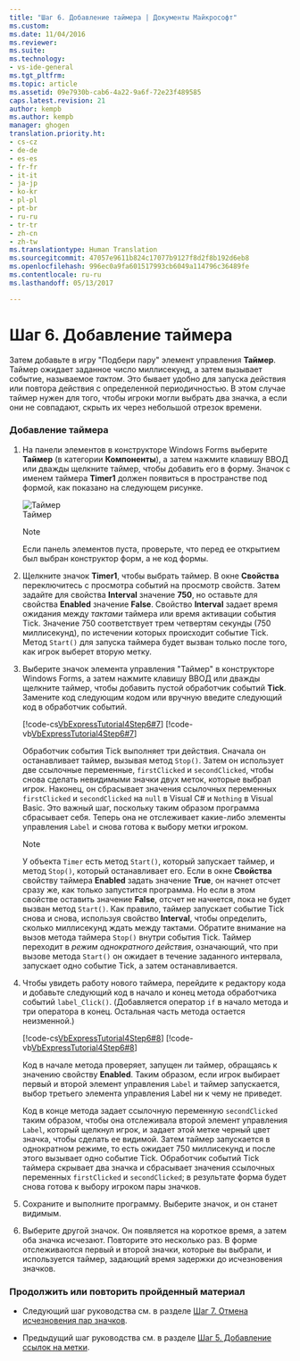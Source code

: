 ```yaml
---
title: "Шаг 6. Добавление таймера | Документы Майкрософт"
ms.custom: 
ms.date: 11/04/2016
ms.reviewer: 
ms.suite: 
ms.technology:
- vs-ide-general
ms.tgt_pltfrm: 
ms.topic: article
ms.assetid: 09e7930b-cab6-4a22-9a6f-72e23f489585
caps.latest.revision: 21
author: kempb
ms.author: kempb
manager: ghogen
translation.priority.ht:
- cs-cz
- de-de
- es-es
- fr-fr
- it-it
- ja-jp
- ko-kr
- pl-pl
- pt-br
- ru-ru
- tr-tr
- zh-cn
- zh-tw
ms.translationtype: Human Translation
ms.sourcegitcommit: 47057e9611b824c17077b9127f8d2f8b192d6eb8
ms.openlocfilehash: 996ec0a9fa601517993cb6049a114796c36489fe
ms.contentlocale: ru-ru
ms.lasthandoff: 05/13/2017

---
```

# <a name="step-6-add-a-timer"></a>Шаг 6. Добавление таймера
Затем добавьте в игру "Подбери пару" элемент управления **Таймер**. Таймер ожидает заданное число миллисекунд, а затем вызывает событие, называемое *тактом*. Это бывает удобно для запуска действия или повтора действия с определенной периодичностью. В этом случае таймер нужен для того, чтобы игроки могли выбрать два значка, а если они не совпадают, скрыть их через небольшой отрезок времени.  
  
### <a name="to-add-a-timer"></a>Добавление таймера  
  
1.  На панели элементов в конструкторе Windows Forms выберите **Таймер** (в категории **Компоненты**), а затем нажмите клавишу ВВОД или дважды щелкните таймер, чтобы добавить его в форму. Значок с именем таймера **Timer1** должен появиться в пространстве под формой, как показано на следующем рисунке.  
  
     ![Таймер](../ide/media/express_timer.png "Express_Timer")  
Таймер  
  
    > [!NOTE]
    >  Если панель элементов пуста, проверьте, что перед ее открытием был выбран конструктор форм, а не код формы.  
  
2.  Щелкните значок **Timer1**, чтобы выбрать таймер. В окне **Свойства** переключитесь с просмотра событий на просмотр свойств. Затем задайте для свойства **Interval** значение **750**, но оставьте для свойства **Enabled** значение **False**. Свойство **Interval** задает время ожидания между *тактами* таймера или время активации события Tick. Значение 750 соответствует трем четвертям секунды (750 миллисекунд), по истечении которых происходит событие Tick. Метод `Start()` для запуска таймера будет вызван только после того, как игрок выберет вторую метку.  
  
3.  Выберите значок элемента управления "Таймер" в конструкторе Windows Forms, а затем нажмите клавишу ВВОД или дважды щелкните таймер, чтобы добавить пустой обработчик событий **Tick**. Замените код следующим кодом или вручную введите следующий код в обработчик событий.  
  
     [!code-cs[VbExpressTutorial4Step6#7](../ide/codesnippet/CSharp/step-6-add-a-timer_1.cs)] [!code-vb[VbExpressTutorial4Step6#7](../ide/codesnippet/VisualBasic/step-6-add-a-timer_1.vb)]  
  
     Обработчик события Tick выполняет три действия. Сначала он останавливает таймер, вызывая метод `Stop()`. Затем он использует две ссылочные переменные, `firstClicked` и `secondClicked`, чтобы снова сделать невидимыми значки двух меток, которые выбрал игрок. Наконец, он сбрасывает значения ссылочных переменных `firstClicked` и `secondClicked` на `null` в Visual C# и `Nothing` в Visual Basic. Это важный шаг, поскольку таким образом программа сбрасывает себя. Теперь она не отслеживает какие-либо элементы управления `Label` и снова готова к выбору метки игроком.  
  
    > [!NOTE]
    >  У объекта `Timer` есть метод `Start()`, который запускает таймер, и метод `Stop()`, который останавливает его. Если в окне **Свойства** свойству таймера **Enabled** задать значение **True**, он начнет отсчет сразу же, как только запустится программа. Но если в этом свойстве оставить значение **False**, отсчет не начнется, пока не будет вызван метод `Start()`. Как правило, таймер запускает событие Tick снова и снова, используя свойство **Interval**, чтобы определить, сколько миллисекунд ждать между тактами. Обратите внимание на вызов метода таймера `Stop()` внутри события Tick. Таймер переходит в *режим однократного действия*, означающий, что при вызове метода `Start()` он ожидает в течение заданного интервала, запускает одно событие Tick, а затем останавливается.  
  
4.  Чтобы увидеть работу нового таймера, перейдите к редактору кода и добавьте следующий код в начало и конец метода обработчика событий `label_Click()`. (Добавляется оператор `if` в начало метода и три оператора в конец. Остальная часть метода остается неизменной.)  
  
     [!code-cs[VbExpressTutorial4Step6#8](../ide/codesnippet/CSharp/step-6-add-a-timer_2.cs)] [!code-vb[VbExpressTutorial4Step6#8](../ide/codesnippet/VisualBasic/step-6-add-a-timer_2.vb)]  
  
     Код в начале метода проверяет, запущен ли таймер, обращаясь к значению свойству **Enabled**. Таким образом, если игрок выбирает первый и второй элемент управления `Label` и таймер запускается, выбор третьего элемента управления Label ни к чему не приведет.  
  
     Код в конце метода задает ссылочную переменную `secondClicked` таким образом, чтобы она отслеживала второй элемент управления `Label`, который щелкнул игрок, и задает этой метке черный цвет значка, чтобы сделать ее видимой. Затем таймер запускается в однократном режиме, то есть ожидает 750 миллисекунд и после этого вызывает одно событие Tick. Обработчик событий Tick таймера скрывает два значка и сбрасывает значения ссылочных переменных `firstClicked` и `secondClicked`; в результате форма будет снова готова к выбору игроком пары значков.  
  
5.  Сохраните и выполните программу. Выберите значок, и он станет видимым.  
  
6.  Выберите другой значок. Он появляется на короткое время, а затем оба значка исчезают. Повторите это несколько раз. В форме отслеживаются первый и второй значки, которые вы выбрали, и используется таймер, задающий время задержки до исчезновения значков.  
  
### <a name="to-continue-or-review"></a>Продолжить или повторить пройденный материал  
  
-   Следующий шаг руководства см. в разделе [Шаг 7. Отмена исчезновения пар значков](../ide/step-7-keep-pairs-visible.md).  
  
-   Предыдущий шаг руководства см. в разделе [Шаг 5. Добавление ссылок на метки](../ide/step-5-add-label-references.md).
